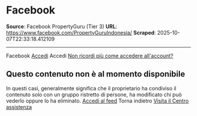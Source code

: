 # Facebook

**Source**: Facebook PropertyGuru (Tier 3)
**URL**: https://www.facebook.com/PropertyGuruIndonesia/
**Scraped**: 2025-10-07T22:33:18.412109

---

Facebook
[Accedi](https://www.facebook.com/login/device-based/regular/login/?login_attempt=1&next=https%3A%2F%2Fwww.facebook.com%2FPropertyGuruIndonesia%2F)
Accedi
[Non ricordi più come accedere all'account?](https://www.facebook.com/recover/initiate?ars=royal_blue_bar)
## Questo contenuto non è al momento disponibile
In questi casi, generalmente significa che il proprietario ha condiviso il contenuto solo con un gruppo ristretto di persone, ha modificato chi può vederlo oppure lo ha eliminato.
[Accedi al feed](https://www.facebook.com/)
Torna indietro
[Visita il Centro assistenza](https://www.facebook.com/help)
